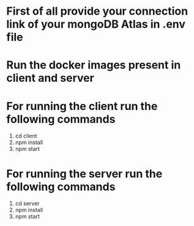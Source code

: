 # First of all provide your connection link of your mongoDB Atlas in .env file
# Run the docker images present in client and server


# For running the client run the following commands
1. cd client
2. npm install 
3. npm start

# For running the server run the following commands
1. cd server
2. npm install 
3. npm start

